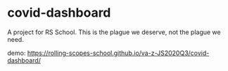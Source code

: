 # covid-dashboard

A project for RS School. 
This is the plague we deserve, not the plague we need.

demo: https://rolling-scopes-school.github.io/va-z-JS2020Q3/covid-dashboard/